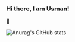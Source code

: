 <h3>Hi there, I am Usman!</h3> &#128075;


![Anurag's GitHub stats](https://github-readme-stats.vercel.app/api?username=UsmanMKafi&show_icons=true&theme=tokyonight)

